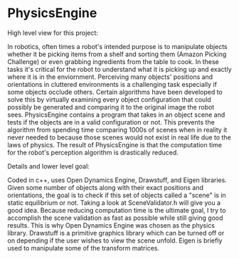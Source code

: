 # PhysicsEngine

High level view for this project:

In robotics, often times a robot's intended purpose is to manipulate objects
whether it be picking items from a shelf and sorting them (Amazon Picking Challenge) 
or even grabbing ingredients from the table to cook. In these tasks it's critical
for the robot to understand what it is picking up and exactly where it is in the enviornment.
Perceiving many objects' positions and orientations in cluttered environments
is a challenging task especially if some objects occlude others. Certain algorithms have been
developed to solve this by virtually examining every object configuration that could possibly 
be generated and  comparing it to the original image the robot sees.  PhysicsEngine contains a 
program that takes in an object scene and tests if the objects are in a valid configuration or 
not.  This prevents the algorithm from spending time comparing 1000s of scenes when in reality
it never needed to because those scenes would not exist in real life due to the laws of physics.
The result of PhysicsEngine is that the computation time for the robot's perception algorithm is 
drastically reduced.



Details and lower level goal:

Coded in c++, uses Open Dynamics Engine, Drawstuff, and Eigen libraries.
Given some number of objects along with their exact positions and orientations, the 
goal is to check if this set of objects called a "scene" is in static equilibrium or 
not.  Taking a look at SceneValidator.h will give you a good idea.
Because reducing computation time is the ultimate goal, I try to accomplish the 
scene validation as fast as possible while still giving good results.  This is why Open
Dynamics Engine was chosen as the physics library.  Drawstuff is a primitive graphics 
library which can be turned off or on depending if the user wishes to view the scene unfold.
Eigen is briefly used to manipulate some of the transform matrices.
